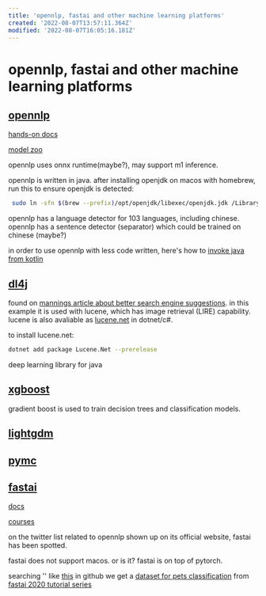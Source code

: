 ```yaml
---
title: 'opennlp, fastai and other machine learning platforms'
created: '2022-08-07T13:57:11.364Z'
modified: '2022-08-07T16:05:16.181Z'
---
```


# opennlp, fastai and other machine learning platforms

## [opennlp](https://opennlp.apache.org/)

[hands-on docs](https://opennlp.apache.org/docs/2.0.0/manual/opennlp.html)

[model zoo](https://opennlp.apache.org/models.html)

opennlp uses onnx runtime(maybe?), may support m1 inference.

opennlp is written in java. after installing openjdk on macos with homebrew, run this to ensure openjdk is detected:

```bash
 sudo ln -sfn $(brew --prefix)/opt/openjdk/libexec/openjdk.jdk /Library/Java/JavaVirtualMachines/openjdk.jdk
```

opennlp has a language detector for 103 languages, including chinese. opennlp has a sentence detector (separator) which could be trained on chinese (maybe?)

in order to use opennlp with less code written, here's how to [invoke java from kotlin](https://kotlinlang.org/docs/java-interop.html)

## [dl4j](https://deeplearning4j.konduit.ai/)

found on [mannings article about better search engine suggestions](https://manningbooks.medium.com/more-sensitive-suggestions-1c1c39cbdc12). in this example it is used with lucene, which has image retrieval (LIRE) capability. lucene is also avaliable as [lucene.net](https://lucenenet.apache.org/) in dotnet/c#.

to install lucene.net:

```bash
dotnet add package Lucene.Net --prerelease
```

deep learning library for java

## [xgboost]()

gradient boost is used to train decision trees and classification models.

## [lightgdm]()

## [pymc]()

## [fastai]()

[docs](https://docs.fast.ai/)

[courses](https://course.fast.ai/)

on the twitter list related to opennlp shown up on its official website, fastai has been spotted.

fastai does not support macos. or is it? fastai is on top of pytorch.

searching '' like [this]() in github we get a [dataset for pets classification]() from [fastai 2020 tutorial series](https://github.com/fastai/course20/blob/master/index.ipynb)

